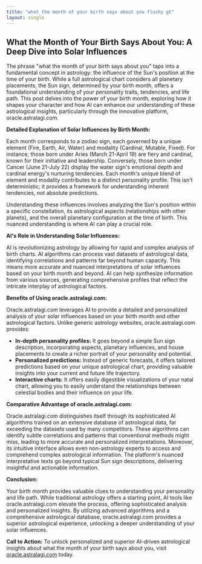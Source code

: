 ```yaml
---
title: "what the month of your birth says about you flushy gt"
layout: single
---
```


## What the Month of Your Birth Says About You: A Deep Dive into Solar Influences

The phrase "what the month of your birth says about you" taps into a fundamental concept in astrology: the influence of the Sun's position at the time of your birth.  While a full astrological chart considers all planetary placements, the Sun sign, determined by your birth month, offers a foundational understanding of your personality traits, tendencies, and life path. This post delves into the power of your birth month, exploring how it shapes your character and how AI can enhance our understanding of these astrological insights, particularly through the innovative platform, oracle.astralagi.com.

**Detailed Explanation of Solar Influences by Birth Month:**

Each month corresponds to a zodiac sign, each governed by a unique element (Fire, Earth, Air, Water) and modality (Cardinal, Mutable, Fixed).  For instance, those born under Aries (March 21-April 19) are fiery and cardinal, known for their initiative and leadership.  Conversely, those born under Cancer (June 21-July 22) display the water sign's emotional depth and cardinal energy's nurturing tendencies. Each month's unique blend of element and modality contributes to a distinct personality profile. This isn't deterministic; it provides a framework for understanding inherent tendencies, not absolute predictions.

Understanding these influences involves analyzing the Sun's position within a specific constellation, its astrological aspects (relationships with other planets), and the overall planetary configuration at the time of birth.  This nuanced understanding is where AI can play a crucial role.

**AI's Role in Understanding Solar Influences:**

AI is revolutionizing astrology by allowing for rapid and complex analysis of birth charts.  AI algorithms can process vast datasets of astrological data, identifying correlations and patterns far beyond human capacity.  This means more accurate and nuanced interpretations of solar influences based on your birth month and beyond.  AI can help synthesize information from various sources, generating comprehensive profiles that reflect the intricate interplay of astrological factors.

**Benefits of Using oracle.astralagi.com:**

Oracle.astralagi.com leverages AI to provide a detailed and personalized analysis of your solar influences based on your birth month and other astrological factors.  Unlike generic astrology websites, oracle.astralagi.com provides:

* **In-depth personality profiles:**  It goes beyond a simple Sun sign description, incorporating aspects, planetary influences, and house placements to create a richer portrait of your personality and potential.
* **Personalized predictions:** Instead of generic forecasts, it offers tailored predictions based on your unique astrological chart, providing valuable insights into your current and future life trajectory.
* **Interactive charts:**  It offers easily digestible visualizations of your natal chart, allowing you to easily understand the relationships between celestial bodies and their influence on your life.


**Comparative Advantage of oracle.astralagi.com:**

Oracle.astralagi.com distinguishes itself through its sophisticated AI algorithms trained on an extensive database of astrological data, far exceeding the datasets used by many competitors.  These algorithms can identify subtle correlations and patterns that conventional methods might miss, leading to more accurate and personalized interpretations. Moreover, its intuitive interface allows even non-astrology experts to access and comprehend complex astrological information.  The platform's nuanced interpretative texts go beyond typical Sun sign descriptions, delivering insightful and actionable information.

**Conclusion:**

Your birth month provides valuable clues to understanding your personality and life path.  While traditional astrology offers a starting point, AI tools like oracle.astralagi.com elevate the process, offering sophisticated analysis and personalized insights.  By utilizing advanced algorithms and a comprehensive astrological database, oracle.astralagi.com provides a superior astrological experience, unlocking a deeper understanding of your solar influences.

**Call to Action:** To unlock personalized and superior AI-driven astrological insights about what the month of your birth says about you, visit [oracle.astralagi.com](https://oracle.astralagi.com) today.